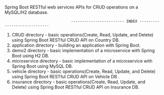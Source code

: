 Spring Boot RESTful web services APIs for CRUD operations on a MySQL/H2 database. 

                                  ------------------------ INDEX ----------------------------- 

1) CRUD directory             - basic operations(Create, Read, Update, and Delete) using Spring Boot RESTful CRUD API on Country DB. <br>
2) application directory      - building an application with Spring Boot. <br>
3) demo2 directory           - basic implementation of a microservice with Spring Boot using H2 DB. <br>
4) microservice directory     - basic implementation of a microservice with Spring Boot using MySQL DB. <br>
5) vehicle directory          - basic operations(Create, Read, Update, and Delete) using Spring Boot RESTful CRUD API on Vehicle DB . <br>
6) insurance directory        - basic operations(Create, Read, Update, and Delete) using Spring Boot RESTful CRUD API on Insurance DB. <br>
